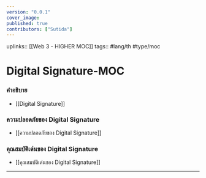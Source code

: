 ```yaml
---
version: "0.0.1"
cover_image:
published: true
contributors: ["Sutida"]
---
```

uplinks:: [[Web 3 - HIGHER MOC]]
tags:: #lang/th #type/moc

# Digital Signature-MOC
### คำอธิบาย
- [[Digital Signature]]

### ความปลอดภัยของ Digital Signature
- [[ความปลอดภัยของ Digital Signature]]

### คุณสมบัติเด่นของ Digital Signature
- [[คุณสมบัติเด่นของ Digital Signature]]

---
